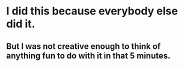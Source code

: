 # I did this because everybody else did it. 

## But I was not creative enough to think of anything fun to do with it in that 5 minutes.
